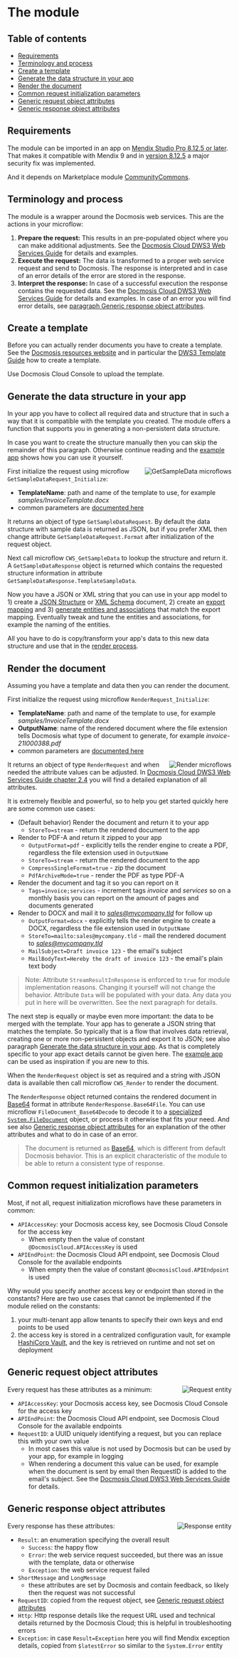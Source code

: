 # The module

<h2>Table of contents</h2>

- [Requirements](#requirements)
- [Terminology and process](#terminology-and-process)
- [Create a template](#create-a-template)
- [Generate the data structure in your app](#generate-the-data-structure-in-your-app)
- [Render the document](#render-the-document)
- [Common request initialization parameters](#common-request-initialization-parameters)
- [Generic request object attributes](#generic-request-object-attributes)
- [Generic response object attributes](#generic-response-object-attributes)

## Requirements

The module can be imported in an app on [Mendix Studio Pro 8.12.5 or later](https://marketplace.mendix.com/link/studiopro/). That makes it compatible with Mendix 9 and in [version 8.12.5](https://docs.mendix.com/releasenotes/studio-pro/8.12#8125) a major security fix was implemented.

And it depends on Marketplace module [CommunityCommons](https://appstore.home.mendix.com/link/app/170/Mendix/Community-Commons-Function-Library).

## Terminology and process

The module is a wrapper around the Docmosis web services. This are the actions in your microflow:

1. **Prepare the request:** This results in an pre-populated object where you can make additional adjustments. See the [Docmosis Cloud DWS3 Web Services Guide](https://resources.docmosis.com/content/documentation/cloud-dws3-web-services-guide) for details and examples.
2. **Execute the request:** The data is transformed to a proper web service request and send to Docmosis. The response is interpreted and in case of an error details of the error are stored in the response.
3. **Interpret the response:** In case of a successful execution the response contains the requested data. See the [Docmosis Cloud DWS3 Web Services Guide](https://resources.docmosis.com/content/documentation/cloud-dws3-web-services-guide) for details and examples. In case of an error you will find error details, see [paragraph Generic response object attributes](#generic-response-object-attributes).

## Create a template

Before you can actually render documents you have to create a template. See the [Docmosis resources website](https://resources.docmosis.com) and in particular the [DWS3 Template Guide](https://resources.docmosis.com/content/documentation/cloud-dws3-template-guide) how to create a template.

Use Docmosis Cloud Console to upload the template.

## Generate the data structure in your app

In your app you have to collect all required data and structure that in such a way that it is compatible with the template you created. The module offers a function that supports you in generating a non-persistent data structure.

In case you want to create the structure manually then you can skip the remainder of this paragraph. Otherwise continue reading and the [example app](example-app.md) shows how you can use it yourself.

<img align="right" src="assets/getsampledata-microflows.png" alt="GetSampleData microflows">

First initialize the request using microflow `GetSampleDataRequest_Initialize`:

- **TemplateName**: path and name of the template to use, for example *samples/InvoiceTemplate.docx*
- common parameters are [documented here](#common-request-initialization-parameters)

It returns an object of type `GetSampleDataRequest`. By default the data structure with sample data is returned as JSON, but if you prefer XML then change attribute `GetSampleDataRequest.Format` after initialization of the request object.

Next call microflow `CWS_GetSampleData` to lookup the structure and return it. A `GetSampleDataResponse` object is returned which contains the requested structure information in attribute `GetSampleDataResponse.TemplateSampleData`.

Now you have a JSON or XML string that you can use in your app model to 1) create a [JSON Structure](https://docs.mendix.com/refguide/json-structures) or [XML Schema](https://docs.mendix.com/refguide/xml-schemas) document, 2) create an [export mapping](https://docs.mendix.com/refguide/export-mappings) and 3) [generate entities and associations](https://docs.mendix.com/refguide/map-automatically) that match the export mapping. Eventually tweak and tune the entities and associations, for example the naming of the entities.

All you have to do is copy/transform your app's data to this new data structure and use that in the [render process](#render-the-document).

## Render the document

Assuming you have a template and data then you can render the document.

First initialize the request using microflow `RenderRequest_Initialize`:

- **TemplateName**: path and name of the template to use, for example *samples/InvoiceTemplate.docx*
- **OutputName**: name of the rendered document where the file extension tells Docmosis what type of document to generate, for example *invoice-21I000388.pdf*
- common parameters are [documented here](#common-request-initialization-parameters)

<img align="right" src="assets/render-microflows.png" alt="Render microflows">

It returns an object of type `RenderRequest` and when needed the attribute values can be adjusted. In [Docmosis Cloud DWS3 Web Services Guide chapter 2.4](https://resources.docmosis.com/content/documentation/cloud-dws3-web-services-guide) you will find a detailed explanation of all attributes.

It is extremely flexible and powerful, so to help you get started quickly here are some common use cases:

- (Default behavior) Render the document and return it to your app
  - `StoreTo=stream` - return the rendered document to the app
- Render to PDF-A and return it zipped to your app
  - `OutputFormat=pdf` - explicitly tells the render engine to create a PDF, regardless the file extension used in `OutputName`
  - `StoreTo=stream` - return the rendered document to the app
  - `CompressSingleFormat=true` - zip the document
  - `PdfArchiveMode=true` - render the PDF as type PDF-A
- Render the document and tag it so you can report on it
  - `Tags=invoice;services` - increment tags *invoice* and *services* so on a monthly basis you can report on the amount of pages and documents generated
- Render to DOCX and mail it to *sales@mycompany.tld* for follow up
  - `OutputFormat=docx` - explicitly tells the render engine to create a DOCX, regardless the file extension used in `OutputName`
  - `StoreTo=mailto:sales@mycompany.tld` - mail the rendered document to *sales@mycompany.tld*
  - `MailSubject=Draft invoice 123` - the email's subject
  - `MailBodyText=Hereby the draft of invoice 123` - the email's plain text body

> Note:
> Attribute `StreamResultInResponse` is enforced to `true` for module implementation reasons. Changing it yourself will not change the behavior.
> Attribute `Data` will be populated with your data. Any data you put in here will be overwritten. See the next paragraph for details.

The next step is equally or maybe even more important: the data to be merged with the template. Your app has to generate a JSON string that matches the template. So typically that is a flow that involves data retrieval, creating one or more non-persistent objects and export it to JSON; see also paragraph [Generate the data structure in your app](#generate-the-data-structure-in-your-app). As that is completely specific to your app exact details cannot be given here. The [example app](DOCS/example-app.md) can be used as inspiration if you are new to this.

When the `RenderRequest` object is set as required and a string with JSON data is available then call microflow `CWS_Render` to render the document.

The `RenderResponse` object returned contains the rendered document in [Base64](https://en.wikipedia.org/wiki/Base64) format in attribute `RenderResponse.Base64File`. You can use microflow `FileDocument_Base64Decode` to decode it to a [specialized `System.FileDocument`](https://docs.mendix.com/howto/data-models/working-with-images-and-files#4-file-documents) object, or process it otherwise that fits your need. And see also [Generic response object attributes](#generic-response-object-attributes) for an explanation of the other attributes and what to do in case of an error.

> The document is returned as [Base64](https://en.wikipedia.org/wiki/Base64), which is different from default Docmosis behavior. This is an explicit characteristic of the module to be able to return a consistent type of response.

## Common request initialization parameters

Most, if not all, request initialization microflows have these parameters in common:

- `APIAccessKey`: your Docmosis access key, see Docmosis Cloud Console for the access key
  - When empty then the value of constant `@DocmosisCloud.APIAccessKey` is used
- `APIEndPoint`: the Docmosis Cloud API endpoint, see Docmosis Cloud Console for the available endpoints
  - When empty then the value of constant `@DocmosisCloud.APIEndpoint` is used

Why would you specify another access key or endpoint than stored in the constants? Here are two use cases that cannot be implemented if the module relied on the constants:

1. your multi-tenant app allow tenants to specify their own keys and end points to be used
2. the access key is stored in a centralized configuration vault, for example [HashiCorp Vault](https://www.vaultproject.io), and the key is retrieved on runtime and not set on deployment

## Generic request object attributes

Every request has these attributes as a minimum:
<img align="right" src="assets/request-entity.png" alt="Request entity">

- `APIAccessKey`: your Docmosis access key, see Docmosis Cloud Console for the access key
- `APIEndPoint`: the Docmosis Cloud API endpoint, see Docmosis Cloud Console for the available endpoints
- `RequestID`: a UUID uniquely identifying a request, but you can replace this with your own value
  - In most cases this value is not used by Docmosis but can be used by your app, for example in logging
  - When rendering a document this value can be used, for example when the document is sent by email then RequestID is added to the email's subject. See the [Docmosis Cloud DWS3 Web Services Guide](https://resources.docmosis.com/content/documentation/cloud-dws3-web-services-guide) for details.

## Generic response object attributes

Every response has these attributes:
<img align="right" src="assets/response-entity.png" alt="Response entity">

- `Result`: an enumeration specifying the overall result
  - `Success`: the happy flow
  - `Error`: the web service request succeeded, but there was an issue with the template, data or otherwise
  - `Exception`: the web service request failed
- `ShortMessage` and `LongMessage`
  - these attributes are set by Docmosis and contain feedback, so likely then the request was not successful
- `RequestID`: copied from the request object, see [Generic request object attributes](#generic-request-object-attributes)
- `Http`: Http response details like the request URL used and technical details returned by the Docmosis Cloud; this is helpful in troubleshooting errors
- `Exception`: in case `Result=Exception` here you will find Mendix exception details, copied from `$latestError` so similar to the `System.Error` entity
